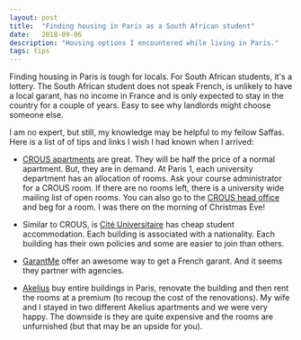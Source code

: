 ```yaml
---
layout: post
title:  "Finding housing in Paris as a South African student"
date:   2018-09-06
description: "Housing options I encountered while living in Paris."
tags: tips
---
```

Finding housing in Paris is tough for locals. For South African students, it's a lottery. The South African student does not speak French, is unlikely to have a local garant, has no income in France and is only expected to stay in the country for a couple of years. Easy to see why landlords might choose someone else.

I am no expert, but still, my knowledge may be helpful to my fellow Saffas. Here is a list of of tips and links I wish I had known when I arrived:

- [CROUS apartments](http://www.crous-paris.fr/logements/) are great. They will be half the price of a normal apartment. But, they are in demand. At Paris 1, each university department has an allocation of rooms. Ask your course administrator for a CROUS room. If there are no rooms left, there is a university wide mailing list of open rooms. You can also go to the [CROUS head office](https://goo.gl/maps/3pxX8SbwS342) and beg for a room. I was there on the morning of Christmas Eve!

- Similar to CROUS, is [Cité Universitaire](http://www.ciup.fr/en/) has cheap student accommodation. Each building is associated with a nationality. Each building has their own policies and some are easier to join than others.

- [GarantMe](https://garantme.fr/) offer an awesome way to get a French garant. And it seems they partner with agencies.

- [Akelius](https://www.akelius.fr/) buy entire buildings in Paris, renovate the building and then rent the rooms at a premium (to recoup the cost of the renovations). My wife and I stayed in two different Akelius apartments and we were very happy. The downside is they are quite expensive and the rooms are unfurnished (but that may be an upside for you).
